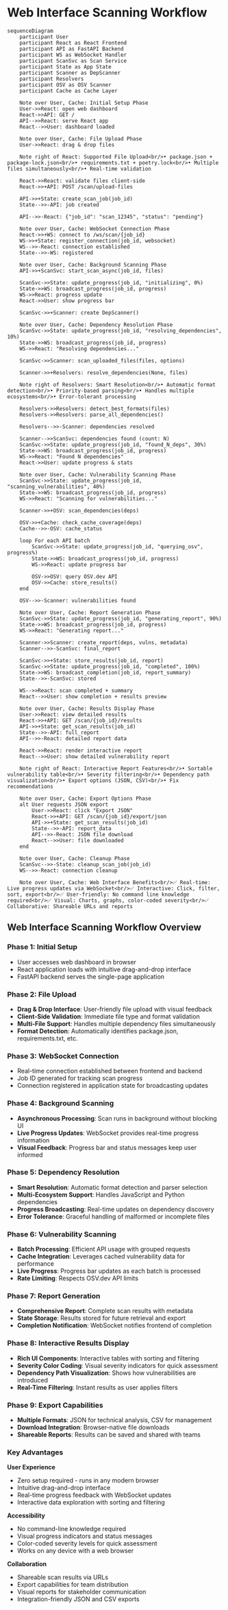 # Web Interface Scanning Workflow

```mermaid
sequenceDiagram
    participant User
    participant React as React Frontend
    participant API as FastAPI Backend
    participant WS as WebSocket Handler
    participant ScanSvc as Scan Service
    participant State as App State
    participant Scanner as DepScanner
    participant Resolvers
    participant OSV as OSV Scanner
    participant Cache as Cache Layer

    Note over User, Cache: Initial Setup Phase
    User->>React: open web dashboard
    React->>API: GET /
    API-->>React: serve React app
    React-->>User: dashboard loaded

    Note over User, Cache: File Upload Phase
    User->>React: drag & drop files

    Note right of React: Supported File Upload<br/>• package.json + package-lock.json<br/>• requirements.txt + poetry.lock<br/>• Multiple files simultaneously<br/>• Real-time validation

    React->>React: validate files client-side
    React->>+API: POST /scan/upload-files
    
    API->>+State: create_scan_job(job_id)
    State-->>-API: job created
    
    API-->>-React: {"job_id": "scan_12345", "status": "pending"}

    Note over User, Cache: WebSocket Connection Phase
    React->>+WS: connect to /ws/scan/{job_id}
    WS->>+State: register_connection(job_id, websocket)
    WS-->>-React: connection established
    State-->>-WS: registered

    Note over User, Cache: Background Scanning Phase
    API->>+ScanSvc: start_scan_async(job_id, files)
    
    ScanSvc->>State: update_progress(job_id, "initializing", 0%)
    State->>WS: broadcast_progress(job_id, progress)
    WS->>React: progress update
    React->>User: show progress bar
    
    ScanSvc->>+Scanner: create DepScanner()

    Note over User, Cache: Dependency Resolution Phase
    ScanSvc->>State: update_progress(job_id, "resolving_dependencies", 10%)
    State->>WS: broadcast_progress(job_id, progress)
    WS->>React: "Resolving dependencies..."
    
    ScanSvc->>Scanner: scan_uploaded_files(files, options)
    
    Scanner->>+Resolvers: resolve_dependencies(None, files)

    Note right of Resolvers: Smart Resolution<br/>• Automatic format detection<br/>• Priority-based parsing<br/>• Handles multiple ecosystems<br/>• Error-tolerant processing

    Resolvers->>Resolvers: detect_best_formats(files)
    Resolvers->>Resolvers: parse_all_dependencies()
    
    Resolvers-->>-Scanner: dependencies resolved
    
    Scanner-->>ScanSvc: dependencies found (count: N)
    ScanSvc->>State: update_progress(job_id, "found_N_deps", 30%)
    State->>WS: broadcast_progress(job_id, progress)
    WS->>React: "Found N dependencies"
    React->>User: update progress & stats

    Note over User, Cache: Vulnerability Scanning Phase
    ScanSvc->>State: update_progress(job_id, "scanning_vulnerabilities", 40%)
    State->>WS: broadcast_progress(job_id, progress)
    WS->>React: "Scanning for vulnerabilities..."
    
    Scanner->>+OSV: scan_dependencies(deps)
    
    OSV->>+Cache: check_cache_coverage(deps)
    Cache-->>-OSV: cache_status
    
    loop For each API batch
        ScanSvc->>State: update_progress(job_id, "querying_osv", progress%)
        State->>WS: broadcast_progress(job_id, progress)
        WS->>React: update progress bar
        
        OSV->>OSV: query OSV.dev API
        OSV->>Cache: store_results()
    end
    
    OSV-->>-Scanner: vulnerabilities found

    Note over User, Cache: Report Generation Phase
    ScanSvc->>State: update_progress(job_id, "generating_report", 90%)
    State->>WS: broadcast_progress(job_id, progress)
    WS->>React: "Generating report..."
    
    Scanner->>Scanner: create_report(deps, vulns, metadata)
    Scanner-->>-ScanSvc: final_report
    
    ScanSvc->>+State: store_results(job_id, report)
    ScanSvc->>State: update_progress(job_id, "completed", 100%)
    State->>WS: broadcast_completion(job_id, report_summary)
    State-->>-ScanSvc: stored
    
    WS-->>React: scan completed + summary
    React-->>User: show completion + results preview

    Note over User, Cache: Results Display Phase
    User->>React: view detailed results
    React->>+API: GET /scan/{job_id}/results
    API->>+State: get_scan_results(job_id)
    State-->>-API: full_report
    API-->>-React: detailed report data
    
    React->>React: render interactive report
    React-->>User: show detailed vulnerability report

    Note right of React: Interactive Report Features<br/>• Sortable vulnerability table<br/>• Severity filtering<br/>• Dependency path visualization<br/>• Export options (JSON, CSV)<br/>• Fix recommendations

    Note over User, Cache: Export Options Phase
    alt User requests JSON export
        User->>React: click "Export JSON"
        React->>+API: GET /scan/{job_id}/export/json
        API->>+State: get_scan_results(job_id)
        State-->>-API: report_data
        API-->>-React: JSON file download
        React-->>User: file downloaded
    end

    Note over User, Cache: Cleanup Phase
    ScanSvc-->>-State: cleanup_scan_job(job_id)
    WS-->>-React: connection cleanup

    Note over User, Cache: Web Interface Benefits<br/>✅ Real-time: Live progress updates via WebSocket<br/>✅ Interactive: Click, filter, sort, export<br/>✅ User-friendly: No command line knowledge required<br/>✅ Visual: Charts, graphs, color-coded severity<br/>✅ Collaborative: Shareable URLs and reports
```

## Web Interface Scanning Workflow Overview

### **Phase 1: Initial Setup**
- User accesses web dashboard in browser
- React application loads with intuitive drag-and-drop interface
- FastAPI backend serves the single-page application

### **Phase 2: File Upload**
- **Drag & Drop Interface**: User-friendly file upload with visual feedback
- **Client-Side Validation**: Immediate file type and format validation
- **Multi-File Support**: Handles multiple dependency files simultaneously
- **Format Detection**: Automatically identifies package.json, requirements.txt, etc.

### **Phase 3: WebSocket Connection**
- Real-time connection established between frontend and backend
- Job ID generated for tracking scan progress
- Connection registered in application state for broadcasting updates

### **Phase 4: Background Scanning**
- **Asynchronous Processing**: Scan runs in background without blocking UI
- **Live Progress Updates**: WebSocket provides real-time progress information
- **Visual Feedback**: Progress bar and status messages keep user informed

### **Phase 5: Dependency Resolution**
- **Smart Resolution**: Automatic format detection and parser selection
- **Multi-Ecosystem Support**: Handles JavaScript and Python dependencies
- **Progress Broadcasting**: Real-time updates on dependency discovery
- **Error Tolerance**: Graceful handling of malformed or incomplete files

### **Phase 6: Vulnerability Scanning**
- **Batch Processing**: Efficient API usage with grouped requests
- **Cache Integration**: Leverages cached vulnerability data for performance
- **Live Progress**: Progress bar updates as each batch is processed
- **Rate Limiting**: Respects OSV.dev API limits

### **Phase 7: Report Generation**
- **Comprehensive Report**: Complete scan results with metadata
- **State Storage**: Results stored for future retrieval and export
- **Completion Notification**: WebSocket notifies frontend of completion

### **Phase 8: Interactive Results Display**
- **Rich UI Components**: Interactive tables with sorting and filtering
- **Severity Color Coding**: Visual severity indicators for quick assessment
- **Dependency Path Visualization**: Shows how vulnerabilities are introduced
- **Real-Time Filtering**: Instant results as user applies filters

### **Phase 9: Export Capabilities**
- **Multiple Formats**: JSON for technical analysis, CSV for management
- **Download Integration**: Browser-native file downloads
- **Shareable Reports**: Results can be saved and shared with teams

### **Key Advantages**

**User Experience**
- Zero setup required - runs in any modern browser
- Intuitive drag-and-drop interface
- Real-time progress feedback with WebSocket updates
- Interactive data exploration with sorting and filtering

**Accessibility**
- No command-line knowledge required
- Visual progress indicators and status messages
- Color-coded severity levels for quick assessment
- Works on any device with a web browser

**Collaboration**
- Shareable scan results via URLs
- Export capabilities for team distribution
- Visual reports for stakeholder communication
- Integration-friendly JSON and CSV exports